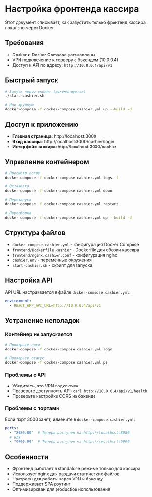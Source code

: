 # Настройка фронтенда кассира

Этот документ описывает, как запустить только фронтенд кассира локально через Docker.

## Требования

- Docker и Docker Compose установлены
- VPN подключение к серверу с бэкендом (10.0.0.4)
- Доступ к API по адресу: `http://10.0.0.4/api/v1`

## Быстрый запуск

```bash
# Запуск через скрипт (рекомендуется)
./start-cashier.sh

# Или вручную
docker-compose -f docker-compose.cashier.yml up --build -d
```

## Доступ к приложению

- **Главная страница**: http://localhost:3000
- **Вход кассира**: http://localhost:3000/cashier/login
- **Интерфейс кассира**: http://localhost:3000/cashier

## Управление контейнером

```bash
# Просмотр логов
docker-compose -f docker-compose.cashier.yml logs -f

# Остановка
docker-compose -f docker-compose.cashier.yml down

# Перезапуск
docker-compose -f docker-compose.cashier.yml restart

# Пересборка
docker-compose -f docker-compose.cashier.yml up --build -d
```

## Структура файлов

- `docker-compose.cashier.yml` - конфигурация Docker Compose
- `frontend/Dockerfile.cashier` - Dockerfile для сборки кассира
- `frontend/nginx.cashier.conf` - конфигурация nginx
- `cashier.env` - переменные окружения
- `start-cashier.sh` - скрипт для запуска

## Настройка API

API URL настраивается в файле `docker-compose.cashier.yml`:

```yaml
environment:
  - REACT_APP_API_URL=http://10.0.0.4/api/v1
```

## Устранение неполадок

### Контейнер не запускается
```bash
# Проверьте логи
docker-compose -f docker-compose.cashier.yml logs

# Проверьте статус
docker-compose -f docker-compose.cashier.yml ps
```

### Проблемы с API
- Убедитесь, что VPN подключен
- Проверьте доступность API: `curl http://10.0.0.4/api/v1/health`
- Проверьте настройки CORS на бэкенде

### Проблемы с портами
Если порт 3000 занят, измените в `docker-compose.cashier.yml`:
```yaml
ports:
  - "8080:80"  # Теперь доступен на http://localhost:8080
  # или
  - "9000:80"  # Теперь доступен на http://localhost:9000
```

## Особенности

- Фронтенд работает в standalone режиме только для кассира
- Использует nginx для раздачи статических файлов
- Настроен для работы через VPN к бэкенду
- Поддерживает SPA роутинг
- Оптимизирован для production использования
